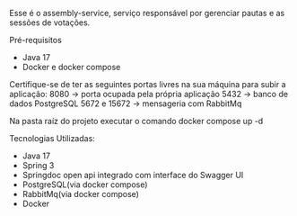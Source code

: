 Esse é o assembly-service, serviço responsável por gerenciar pautas e as sessões de votações.

Pré-requisitos
- Java 17
- Docker e docker compose 

Certifique-se de ter as seguintes portas livres na sua máquina para subir a aplicação:
8080 -> porta ocupada pela própria aplicação
5432 -> banco de dados PostgreSQL
5672 e 15672 -> mensageria com RabbitMq

Na pasta raíz do projeto executar o comando docker compose up -d

Tecnologias Utilizadas:
- Java 17
- Spring 3
- Springdoc open api integrado com interface do Swagger UI
- PostgreSQL(via docker compose)
- RabbitMq(via docker compose)
- Docker
